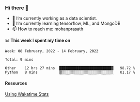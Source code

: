 ### Hi there 👋

- 🔭 I’m currently working as a data scientist.
- 🌱 I’m currently learning tensorflow, ML, and MongoDB
- 📫 How to reach me: mohanprasath

📊 **This week I spent my time on**
<!--START_SECTION:waka-->
```text
Week: 08 February, 2022 - 14 February, 2022

Total: 9 mins

Other    12 hrs 27 mins  ████████████████████████▓   98.72 % 
Python   8 mins          ▒░░░░░░░░░░░░░░░░░░░░░░░░   01.17 % 
```
<!--END_SECTION:waka-->

#### Resources
[Using Wakatime Stats](https://github.com/marketplace/actions/waka-readme)
